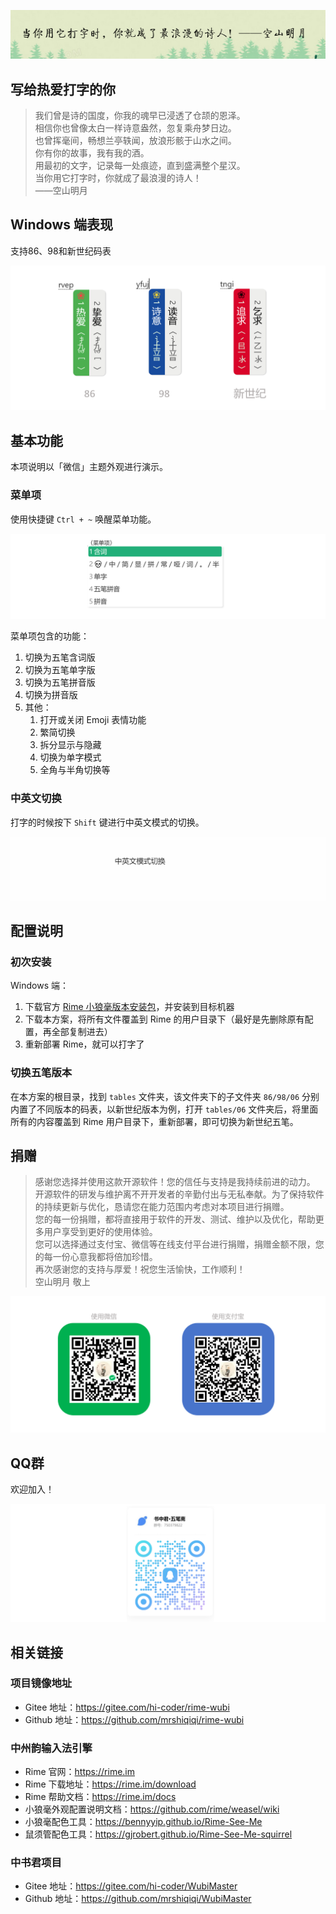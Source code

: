 ![](images/%E6%A5%94%E5%AD%90.png)

## 写给热爱打字的你

> 我们曾是诗的国度，你我的魂早已浸透了仓颉的恩泽。   
> 相信你也曾像太白一样诗意盎然，忽复乘舟梦日边。   
> 也曾挥毫间，畅想兰亭轶闻，放浪形骸于山水之间。   
> 你有你的故事，我有我的酒。   
> 用最初的文字，记录每一处痕迹，直到盛满整个星汉。   
> 当你用它打字时，你就成了最浪漫的诗人！  
> ——空山明月

## Windows 端表现

支持86、98和新世纪码表

![](images/%E5%B1%95%E7%A4%BA.png)

## 基本功能
本项说明以「微信」主题外观进行演示。

### 菜单项

使用快捷键 `Ctrl + ~` 唤醒菜单功能。

![菜单项](images/%E8%8F%9C%E5%8D%95%E9%A1%B9.jpg)

菜单项包含的功能：
1. 切换为五笔含词版
2. 切换为五笔单字版
3. 切换为五笔拼音版
4. 切换为拼音版
5. 其他：
   1. 打开或关闭 Emoji 表情功能
   2. 繁简切换
   3. 拆分显示与隐藏
   4. 切换为单字模式
   5. 全角与半角切换等

### 中英文切换

打字的时候按下 `Shift` 键进行中英文模式的切换。

![中英文切换](images/%E4%B8%AD%E8%8B%B1%E6%96%87%E5%88%87%E6%8D%A2.gif)

## 配置说明

### 初次安装

Windows 端：
1. 下载官方 [Rime 小狼毫版本安装包](https://rime.im/download/)，并安装到目标机器
2. 下载本方案，将所有文件覆盖到 Rime 的用户目录下（最好是先删除原有配置，再全部复制进去）
3. 重新部署 Rime，就可以打字了

### 切换五笔版本

在本方案的根目录，找到 `tables` 文件夹，该文件夹下的子文件夹 `86/98/06` 分别内置了不同版本的码表，以新世纪版本为例，打开 `tables/06` 文件夹后，将里面所有的内容覆盖到 Rime 用户目录下，重新部署，即可切换为新世纪五笔。

## 捐赠

> 感谢您选择并使用这款开源软件！您的信任与支持是我持续前进的动力。  
> 开源软件的研发与维护离不开开发者的辛勤付出与无私奉献。为了保持软件的持续更新与优化，恳请您在能力范围内考虑对本项目进行捐赠。  
> 您的每一份捐赠，都将直接用于软件的开发、测试、维护以及优化，帮助更多用户享受到更好的使用体验。  
> 您可以选择通过支付宝、微信等在线支付平台进行捐赠，捐赠金额不限，您的每一份心意我都将倍加珍惜。  
>  再次感谢您的支持与厚爱！祝您生活愉快，工作顺利！  
> 空山明月 敬上

![](images/%E6%8D%90%E8%B5%A0.jpg)

## QQ群

欢迎加入！

![](images/QQ.jpg)

## 相关链接

### 项目镜像地址
- Gitee 地址：https://gitee.com/hi-coder/rime-wubi
- Github 地址：https://github.com/mrshiqiqi/rime-wubi

### 中州韵输入法引擎
- Rime 官网：https://rime.im
- Rime 下载地址：https://rime.im/download
- Rime 帮助文档：https://rime.im/docs
- 小狼毫外观配置说明文档：https://github.com/rime/weasel/wiki
- 小狼毫配色工具：https://bennyyip.github.io/Rime-See-Me
- 鼠须管配色工具：https://gjrobert.github.io/Rime-See-Me-squirrel

### 中书君项目
- Gitee 地址：https://gitee.com/hi-coder/WubiMaster
- Github 地址：https://github.com/mrshiqiqi/WubiMaster